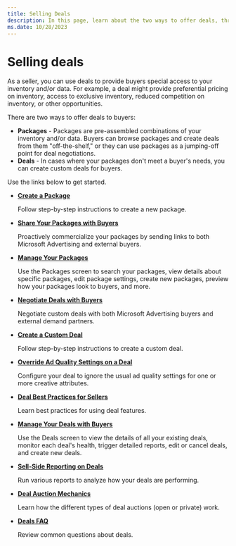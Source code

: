 ```yaml
---
title: Selling Deals
description: In this page, learn about the two ways to offer deals, through packages and by creating custom deals for buyers. Also go through a list Of links to get you started. 
ms.date: 10/28/2023
---
```



# Selling deals

As a seller, you can use deals to provide buyers special access to your inventory and/or data. For example, a deal might provide preferential pricing on inventory, access to exclusive inventory, reduced competition on inventory, or other opportunities.

There are two ways to offer deals to buyers:

- **Packages** - Packages are pre-assembled combinations of your inventory and/or data. Buyers can browse packages and create deals from them "off-the-shelf," or they can use packages as a jumping-off point for deal negotiations.
- **Deals** - In cases where your packages don't meet a buyer's needs, you can create custom deals for buyers.

Use the links below to get started.

- **[Create a Package](create-a-package.md)**

  Follow step-by-step instructions to create a new package.

- **[Share Your Packages with Buyers](share-your-packages-with-buyers.md)**

  Proactively commercialize your packages by sending links to both Microsoft Advertising and external buyers.

- **[Manage Your Packages](manage-your-packages.md)**

  Use the Packages screen to search your packages, view details about specific packages, edit package settings, create new packages, preview how your packages look to buyers, and more.

- **[Negotiate Deals with Buyers](negotiate-deals-with-buyers.md)**

  Negotiate custom deals with both Microsoft Advertising buyers and external demand partners.

- **[Create a Custom Deal](create-a-custom-deal.md)**

  Follow step-by-step instructions to create a custom deal.

- **[Override Ad Quality Settings on a Deal](override-ad-quality-settings-on-a-deal.md)**

  Configure your deal to ignore the usual ad quality settings for one or more creative attributes.

- **[Deal Best Practices for Sellers](deal-best-practices-for-sellers.md)**

  Learn best practices for using deal features.

- **[Manage Your Deals with Buyers](manage-your-deals-with-buyers.md)**

  Use the Deals screen to view the details of all your existing deals, monitor each deal's health, trigger detailed reports, edit or cancel deals, and create new deals.

- **[Sell-Side Reporting on Deals](sell-side-reporting-on-deals.md)**

  Run various reports to analyze how your deals are performing.

- **[Deal Auction Mechanics](deal-auction-mechanics.md)**

  Learn how the different types of deal auctions (open or private) work.

- **[Deals FAQ](deals-faq.md)**

  Review common questions about deals.

